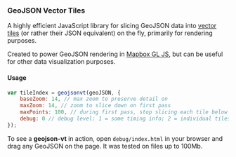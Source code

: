 ### GeoJSON Vector Tiles

A highly efficient JavaScript library for slicing GeoJSON data
into [vector tiles](https://github.com/mapbox/vector-tile-spec/)
(or rather their JSON equivalent) on the fly,
primarily for rendering purposes.

Created to power GeoJSON rendering in [Mapbox GL JS](https://github.com/mapbox/mapbox-gl-js),
but can be useful for other data visualization purposes.

#### Usage

```js
var tileIndex = geojsonvt(geoJSON, {
	baseZoom: 14, // max zoom to preserve detail on
	maxZoom: 14, // zoom to slice down on first pass
	maxPoints: 100, // during first pass, stop slicing each tile below this number of points
	debug: 0 // debug level: 1 = some timing info; 2 = individual tiles timing;
});
```

To see a **geojson-vt** in action, open `debug/index.html` in your browser and drag any GeoJSON on the page.
It was tested on files up to 100Mb.
